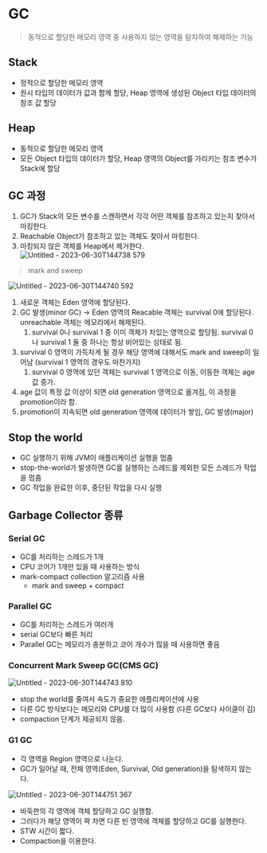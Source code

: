 # GC

> 동적으로 할당한 메모리 영역 중 사용하지 않는 영역을 탐지하여 해제하는 기능
> 

## Stack

- 정적으로 할당한 메모리 영역
- 원시 타입의 데이터가 값과 함께 할당, Heap 영역에 생성된 Object 타입 데이터의 참조 값 할당

## Heap

- 동적으로 할당한 메모리 영역
- 모든 Object 타입의 데이터가 할당, Heap 영역의 Object를 가리키는 참조 변수가 Stack에 할당

## GC 과정

1. GC가 Stack의 모든 변수를 스캔하면서 각각 어떤 객체를 참조하고 있는지 찾아서 마킹한다.
2. Reachable Object가 참조하고 있는 객체도 찾아서 마킹한다.
3. 마킹되지 않은 객체를 Heap에서 제거한다.
![Untitled - 2023-06-30T144738 579](https://github.com/uneap/tech-note/assets/25525648/e2ada471-41a4-4a32-a521-23ff3e271d31)


> mark and sweep
> 
![Untitled - 2023-06-30T144740 592](https://github.com/uneap/tech-note/assets/25525648/370dd00c-0120-4bbd-a2c7-a228210812d3)


1. 새로운 객체는 Eden 영역에 할당된다.
2. GC 발생(minor GC) → Eden 영역의 Reacable 객체는 survival 0에 할당된다. unreachable 객체는 메모리에서 해제된다.
    1. survival 0나 survival 1 중 이미 객체가 차있는 영역으로 할당됨. survival 0나 survival 1 둘 중 하나는 항상 비어있는 상태로 됨.
3. survival 0 영역이 가득차게 될 경우 해당 영역에 대해서도 mark and sweep이 일어남 (survival 1 영역의 경우도 마찬가지)
    1.  survival 0 영역에 있던 객체는 survival 1 영역으로 이동, 이동한 객체는 age 값 증가.
4. age 값이 특정 값 이상이 되면 old generation 영역으로 옮겨짐, 이 과정을 promotion이라 함.
5. promotion이 지속되면 old generation 영역에 데이터가 쌓임, GC 발생(major)

## Stop the world

- GC 실행하기 위해 JVM이 애플리케이션 실행을 멈춤
- stop-the-world가 발생하면 GC를 실행하는 스레드를 제외한 모든 스레드가 작업을 멈춤
- GC 작업을 완료한 이후, 중단된 작업을 다시 실행

## Garbage Collector 종류

### Serial GC

- GC를 처리하는 스레드가 1개
- CPU 코어가 1개만 있을 때 사용하는 방식
- mark-compact collection 알고리즘 사용
    - mark and sweep + compact

### Parallel GC

- GC를 처리하는 스레드가 여러개
- serial GC보다 빠른 처리
- Parallel GC는 메모리가 충분하고 코어 개수가 많을 때 사용하면 좋음

### Concurrent Mark Sweep GC(CMS GC)

![Untitled - 2023-06-30T144743 810](https://github.com/uneap/tech-note/assets/25525648/7dcd05b7-c727-4735-8b5f-374905599f7a)


- stop the world를 줄여서 속도가 중요한 애플리케이션에 사용
- 다른 GC 방식보다는 메모리와 CPU를 더 많이 사용함 (다른 GC보다 사이클이 김)
- compaction 단계가 제공되지 않음.

### G1 GC

- 각 영역을 Region 영역으로 나눈다.
- GC가 일어날 때, 전체 영역(Eden, Survival, Old generation)을 탐색하지 않는다.

![Untitled - 2023-06-30T144751 367](https://github.com/uneap/tech-note/assets/25525648/7109f03a-4d06-4b1a-90cc-c131344f823e)


- 바둑판의 각 영역에 객체 할당하고 GC 실행함.
- 그러다가 해당 영역이 꽉 차면 다른 빈 영역에 객체를 할당하고 GC를 실행한다.
- STW 시간이 짧다.
- Compaction을 이용한다.
